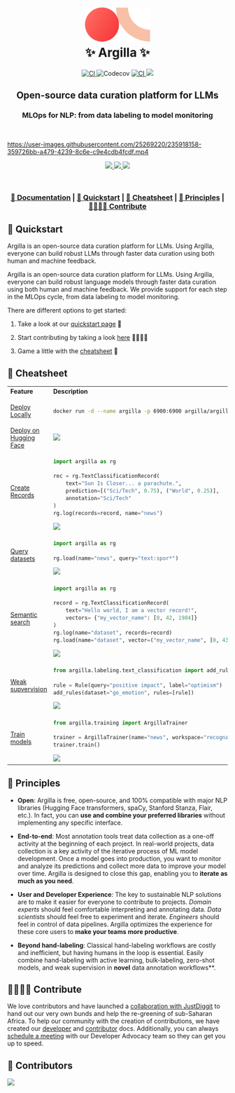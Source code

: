 
<h1 align="center">
  <a href=""><img src="https://github.com/dvsrepo/imgs/raw/main/rg.svg" alt="Argilla" width="150"></a>
  <br>
  ✨ Argilla ✨
  <br>
</h1>
<p align="center">
<a  href="https://pypi.org/project/argilla/">
<img  alt="CI"  src="https://img.shields.io/pypi/v/argilla.svg?style=flat-square&logo=pypi&logoColor=white">
</a>
<!--a  href="https://anaconda.org/conda-forge/rubrix">
<img  alt="CI"  src="https://img.shields.io/conda/vn/conda-forge/rubrix?logo=anaconda&style=flat&color=orange">
</!a-->
<img alt="Codecov" src="https://codecov.io/gh/argilla-io/argilla/branch/main/graph/badge.svg?token=VDVR29VOMG"/>
<a href="https://pepy.tech/project/argilla">
<img  alt="CI"  src="https://static.pepy.tech/personalized-badge/argilla?period=month&units=international_system&left_color=grey&right_color=blue&left_text=pypi%20downloads/month">
</a>
<a  href="https://huggingface.co/new-space?template=argilla/argilla-template-space">
<img src="https://huggingface.co/datasets/huggingface/badges/raw/main/deploy-to-spaces-sm.svg" />
</a>
</p>

<h2 align="center">Open-source data curation platform for LLMs</h2>
<h3 align="center">MLOps for NLP: from data labeling to model monitoring</h2>

<br>

https://user-images.githubusercontent.com/25269220/235918158-359726bb-a479-4239-8c6e-c9e4cdb4fcdf.mp4

<p align="center">
<a  href="https://join.slack.com/t/rubrixworkspace/shared_invite/zt-whigkyjn-a3IUJLD7gDbTZ0rKlvcJ5g">
<img src="https://img.shields.io/badge/JOIN US ON SLACK-4A154B?style=for-the-badge&logo=slack&logoColor=white" />
</a>
<a href="https://linkedin.com/company/argilla-io">
<img src="https://img.shields.io/badge/LinkedIn-0077B5?style=for-the-badge&logo=linkedin&logoColor=white" />
</a>
<a  href="https://twitter.com/argilla_io">
<img src="https://img.shields.io/badge/Twitter-1DA1F2?style=for-the-badge&logo=twitter&logoColor=white" />
</a>
</p>

<br>

<h3>
<p align="center">
<a href="https://docs.argilla.io">📄 Documentation</a> | </span>
<a href="#🚀-quickstart">🚀 Quickstart</a> <span> | </span>
<a href="#🎼-cheatsheet">🎼 Cheatsheet</a> <span> | </span>
<a href="#📏-principles">📏 Principles</a> | </span>
<a href="#🫱🏾‍🫲🏼-contribute">🫱🏾‍🫲🏼 Contribute</a>
</p>
</h3>

## 🚀 Quickstart

Argilla is an open-source data curation platform for LLMs. Using Argilla, everyone can build robust LLMs through faster data curation using both human and machine feedback.

Argilla is an open-source data curation platform for LLMs. Using Argilla, everyone can build robust language models through faster data curation using both human and machine feedback. We provide support for each step in the MLOps cycle, from data labeling to model monitoring.

There are different options to get started:

1. Take a look at our [quickstart page](https://docs.argilla.io/en/latest/getting_started/quickstart.html) 🚀

2. Start contributing by taking a look [here](#🫱🏾‍🫲🏼-contribute) 🫱🏾‍🫲🏼

3. Game a little with the [cheatsheet](#🎼-cheatsheet) 🎼

## 🎼 Cheatsheet

<table>
<tr>
<td> <b>Feature</b> </td> <td> <b>Description</b> </td>
</tr>
<tr>
<td>

<a href="https://docs.argilla.io/en/latest/getting_started/installation/deployments/docker-quickstart.html"> Deploy Locally</a>
</td>
<td>

```bash
docker run -d --name argilla -p 6900:6900 argilla/argilla-quickstart:latest
```

</td>
</tr>
<tr>
<td>
<a href="https://huggingface.co/datasets/huggingface/documentation-images/resolve/main/hub/spaces-argilla-embed-space.png">Deploy on Hugging Face</a>
</td>
<td>
<img src="https://huggingface.co/datasets/huggingface/documentation-images/resolve/main/hub/spaces-argilla-embed-space.png" width="100%">
</td>
</tr>
<tr>
<td>
<a href="https://docs.argilla.io/en/latest/guides/log_load_and_prepare_data.html#Argilla-Records">Create Records</a></td>
<td>

```python
import argilla as rg

rec = rg.TextClassificationRecord(
    text="Sun Is Closer... a parachute.",
    prediction=[("Sci/Tech", 0.75), ("World", 0.25)],
    annotation="Sci/Tech"
)
rg.log(records=record, name="news")
```

<img src="https://docs.argilla.io/en/latest/_images/features-annotate.png" width="100%">
</td>
</tr>
<tr>
<td>
<a href="https://docs.argilla.io/en/latest/guides/query_datasets.html">Query datasets</a>
</td>
<td>

```python
import argilla as rg

rg.load(name="news", query="text:spor*")
```

<img src="https://docs.argilla.io/en/latest/_images/features-search.png" width="100%">
</td>
</tr>
<tr>
<td>
<a href="https://docs.argilla.io/en/latest/guides/label_records_with_semanticsearch.html">Semantic search</a>
</td>
<td>

```python
import argilla as rg

record = rg.TextClassificationRecord(
    text="Hello world, I am a vector record!",
    vectors= {"my_vector_name": [0, 42, 1984]}
)
rg.log(name="dataset", records=record)
rg.load(name="dataset", vector=("my_vector_name", [0, 43, 1985]))
```

<img src="https://docs.argilla.io/en/latest/_images/features-similaritysearch.png" width="100%">

</td>
</tr>
<tr>
<td>
<a href="https://docs.argilla.io/en/latest/guides/programmatic_labeling_with_rules.html">Weak supvervision</a>
</td>
<td>

```python
from argilla.labeling.text_classification import add_rules, Rule

rule = Rule(query="positive impact", label="optimism")
add_rules(dataset="go_emotion", rules=[rule])
```

<img src="https://docs.argilla.io/en/latest/_images/features-weak-labelling.png" width="100%">
</td>
</tr>
<!-- <tr>
<td>
<a href="https://argilla.io/blog/introducing-argilla-trainer">Active Learning</a>
</td>
<td>

```python
from argilla_plugins import classy_learner

plugin = classy_learner(name="plugin-test")
plugin.start()
```

<video src="https://share.descript.com/view/nvlUjF8tNcZ"/>
</td>
</tr> -->
<tr>
<td>
<a href="https://argilla.io/blog/introducing-argilla-trainer">Train models</a>
</td>
<td>

```python
from argilla.training import ArgillaTrainer

trainer = ArgillaTrainer(name="news", workspace="recognai", framework="setfit")
trainer.train()
```

<img src="https://argilla.io/blog/introducing-argilla-trainer/train.png" width="100%">
</td>
</tr>
</table>


## 📏 Principles
-  **Open**: Argilla is free, open-source, and 100% compatible with major NLP libraries (Hugging Face transformers, spaCy, Stanford Stanza, Flair, etc.). In fact, you can **use and combine your preferred libraries** without implementing any specific interface.



-  **End-to-end**: Most annotation tools treat data collection as a one-off activity at the beginning of each project. In real-world projects, data collection is a key activity of the iterative process of ML model development. Once a model goes into production, you want to monitor and analyze its predictions and collect more data to improve your model over time. Argilla is designed to close this gap, enabling you to **iterate as much as you need**.



-  **User and Developer Experience**: The key to sustainable NLP solutions are to make it easier for everyone to contribute to projects. _Domain experts_ should feel comfortable interpreting and annotating data. _Data scientists_ should feel free to experiment and iterate. _Engineers_ should feel in control of data pipelines. Argilla optimizes the experience for these core users to **make your teams more productive**.



-  **Beyond hand-labeling**: Classical hand-labeling workflows are costly and inefficient, but having humans in the loop is essential. Easily combine hand-labeling with active learning, bulk-labeling, zero-shot models, and weak supervision in **novel** data annotation workflows**.

## 🫱🏾‍🫲🏼 Contribute

We love contributors and have launched a [collaboration with JustDiggit](https://argilla.io/blog/introducing-argilla-community-growers) to hand out our very own bunds and help the re-greening of sub-Saharan Africa. To help our community with the creation of contributions, we have created our [developer](https://docs.argilla.io/en/latest/community/developer_docs.html) and [contributor](https://docs.argilla.io/en/latest/community/contributing.html) docs. Additionally, you can always [schedule a meeting](https://calendly.com/argilla-office-hours/meeting-with-david-from-argilla-30m) with our Developer Advocacy team so they can get you up to speed.

## 🥇 Contributors
<a  href="https://github.com/argilla-io/argilla/graphs/contributors">

<img  src="https://contrib.rocks/image?repo=argilla-io/argilla" />

</a>
